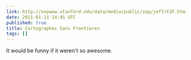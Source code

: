 ```yaml
---
link: http://sepwww.stanford.edu/data/media/public/sep/jeff/CSF.htm
date: 2011-01-11 14:45 UTC
published: true
title: Cartographes Sans Frontieres
tags: []
---
```


It would be funny if it weren't so awesome.
